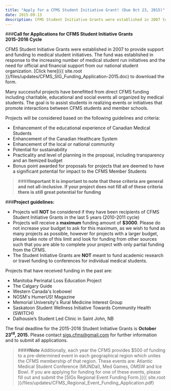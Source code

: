 ```yaml
---
title: "Apply for a CFMS Student Initiative Grant! (Due Oct 23, 2015)"
date: 2015-09-13
description: CFMS Student Initiative Grants were established in 2007 to provide support and funding to medical student initiatives. The fund was established in response to the increasing number of medical student run initiatives and the need for official and financial support from our national student organization.
---
```


###**Call for Applications for CFMS Student Initiative Grants<br>2015-2016 Cycle**

CFMS Student Initiative Grants were established in 2007 to provide support and funding to medical student initiatives. The fund was established in response to the increasing number of medical student run initiatives and the need for official and financial support from our national student organization. [Click here]({{ site.root }}/files/updates/CFMS_SIG_Funding_Application-2015.doc) to download the form.

Many successful projects have benefitted from direct CFMS funding including charitable, educational and social events all organized by medical students. The goal is to assist students in realizing events or initiatives that promote interactions between CFMS students and member schools.

Projects will be considered based on the following guidelines and criteria:

- Enhancement of the educational experience of Canadian Medical Students
- Enhancement of the Canadian Healthcare System
- Enhancement of the local or national community
- Potential for sustainability
- Practicality and level of planning in the proposal, including transparency and an Itemized budget
- Bonus point awarded for proposals for projects that are deemed to have a significant potential for impact to the CFMS Member Students

> ####**Important**
> **It is important to note that these criteria are general and not all-inclusive. If your project does not fill all of these criteria there is still great potential for funding**

###**Project guidelines:**

- Projects will **NOT** be considered if they have been recipients of CFMS Student Initiative Grants in the last 5 years (2010-2011 cycle)
- Projects will receive a **maximum** funding amount of **$3000**. Please do not increase your budget to ask for this maximum, as we wish to fund as many projects as possible, however for projects with a larger budget, please take note of this limit and look for funding from other sources such that you are able to complete your project with only partial funding from the CFMS.
- The Student Initiative Grants are **NOT** meant to fund academic research or travel funding to conferences for individual medical students.

Projects that have received funding in the past are:

- Manitoba Perinatal Loss Education Project 
- The Calgary Guide
- Western Canada's Icebowel
- NOSM's HumerUS! Magazine
- Memorial University's Rural Medicine Interest Group
- Saskatoon Student Wellness Initiative Towards Community Health (SWITCH)
- Dalhousie’s Student Led Clinic in Saint John, NB

The final deadline for the 2015-2016 Student Initiative Grants is **October 23<sup>rd</sup>, 2015.** Please contact [sigs.cfms@gmail.com](mailto:sigs.cfms@gmail.com) for further information and to submit all applications. 

> ####**Note**
> Additionally, each year the CFMS provides $500 of funding to a pre-determined event in each geographical region which unites the CFMS membership of that region. These events are: Atlantic Medical Student Conference (MUNDal), Med Games, OMSW and Ice Bowl. If you are applying for funding for one of these events, please fill out and submit the [SIGs Regional Event Funding Form.]({{ site.root }}/files/updates/CFMS_Regional_Event_Funding_Application.pdf)